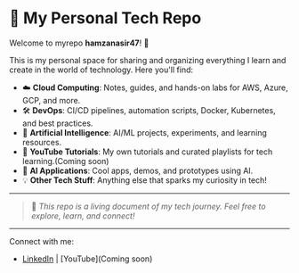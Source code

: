 # 🚀 My Personal Tech Repo

Welcome to myrepo **hamzanasir47**! 👋

This is my personal space for sharing and organizing everything I learn and create in the world of technology. Here you'll find:

- ☁️ **Cloud Computing**: Notes, guides, and hands-on labs for AWS, Azure, GCP, and more.
- 🛠️ **DevOps**: CI/CD pipelines, automation scripts, Docker, Kubernetes, and best practices.
- 🤖 **Artificial Intelligence**: AI/ML projects, experiments, and learning resources.
- 🎥 **YouTube Tutorials**: My own tutorials and curated playlists for tech learning.(Coming soon)
- 🧠 **AI Applications**: Cool apps, demos, and prototypes using AI.
- 💡 **Other Tech Stuff**: Anything else that sparks my curiosity in tech!

---

> 🌱 _This repo is a living document of my tech journey. Feel free to explore, learn, and connect!_

---

Connect with me:
- [LinkedIn](https://www.linkedin.com/in/hamza-nasir475/) | [YouTube](Coming soon)